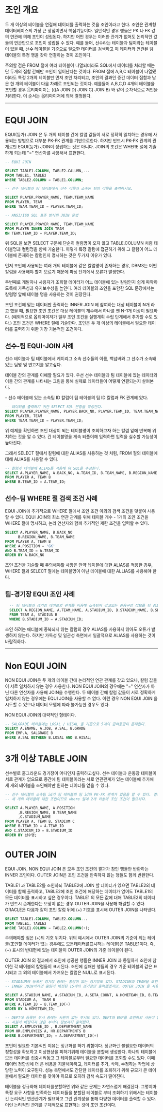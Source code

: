# 조인 개요

두 개 이상의 테이블을 연결해 데이터를 출력하는 것을 조인이라고 한다. 조인은 관계형 데이터베이스의 가장 큰 장점이면서 핵심기능이다.
일반적인 경우 행들은 PK 나 FK 값의 연관에 의해 조인이 성립된다. 하지만 어떤 경우는 이러한 관계가 없어도 논리적인 값들의 연관만으로 조인이 성립될 수 있다.
예를 들어, 선수라는 테이블과 팀이라는 테이블이 있을 때, 선수 테이블을 기준으로 필요한 데이터를 검색하고 이 데이터와 연관된 팀 테이블의 특정 행을 찾아 연결하는 것이 조인이다.

주의할 점은 FROM 절에 여러 테이블이 나열되더라도 SQL에서 데이터를 처리할 때는 단 두개의 집합 간에만 조인이 일어난다는 것이다. FROM 절에 A,B,C 테이블이 나열됐더라도 특정 2개의 테이블만 먼저 조인 처리되고, 조인의 결과인 중간 데이터 집합과 남은 한 개의 테이블이 다음 차례로 조인되는 것이다. 예를들어 A,B,C,D 4개의 테이블을 조인할 경우 옵티마이져는 (((A JOIN D) JOIN C) JOIN B) 와 같이 순차적으로 저인을 처리한다. 이 순서는 옵티마이저에 의해 결정된다.

---

# EQUI JOIN

EQUI(등가) JOIN 은 두 개의 테이블 간에 칼럼 값들이 서로 정확히 일치하는 경우에 사용되는 방법으로 대부분 PK-FK 관계를 기반으로한다.
하지만 반드시 PK-FK 관계의 관계로만 EQUI(등가) JOIN이 성립하는 것은 아니다.
JOIN의 조건은 WHERE 절에 기술하게 되는데 "=" 연산자를 사용해서 표현한다.

```sql
-- EQUI JOIN

SELECT TABLE1.COLUMN, TABLE2.CALUMN,...
FROM TABLE1, TABLE2
WHERE TABLE2.COLUMN = TABLE1.COLUMN;

-- 선수 테이블과 팀 테이블에서 선수 이름과 소속된 팀의 이름을 출력하시오.

SELECT PLAYER.PRAYER_NAME, TEAM.TEAM_NAME
FROM PLAYER, TEAM
WHERE TEAM.TEAM_ID = PLAYER.TEAM_ID;

-- ANSI/ISO SQL 표준 방식의 JOIN 문법

SELECT PLAYER.PRAYER_NAME, TEAM.TEAM_NAME
FROM PLAYER INNER JOIN TEAM
ON TEAM.TEAM_ID = PLAYER.TEAM_ID;

```

위 SQL을 보면 SELECT 구문에 단순히 컬럼명이 오지 않고 TABLE.COLUMN 처럼 테이블명과 컬럼명을 함께 기술한다. 이렇게 특정 칼럼에 접근하기 위해 그 칼럼이 어느 테이블에 존재하는 칼럼인지 명시하는 것은 두가지 이유가 있다.

먼저 조인에 사용되는 여러 개의 테이블에 같은 칼럼명이 존재하는 경우, DBMS는 어떤 칼럼을 사용해야 할지 모르기 때문에 파싱 단계에서 오류가 발생한다.

두번째로 개발자나 사용자가 조회할 데이터가 어느 테이블에 있는 칼럼인지 쉽게 파악하도록해 가독성과 유지보수성을 높인다. 여러 테이블의 조인을 포함한 SQL 문장에서는 칼럼명 앞에 테이블 명을 사용하는 것이 권장된다.

조인 조건에 맞는 데이터만 출력하는 INNER JOIN 에 참여하는 대상 테이블이 N개 라고 했을 때, 필요한 조인 조건은 대상 테이블의 개수에서 하나를 뺀 N-1개 이상이 필요하다. (예외적으로 옵티마이저가 일부 조인 조건을 실행계획 수립 단계에서 추가할 수도 있다.) 조인 조건은 WHERE 절에 기술한다. 조인은 두 개 이상의 테이블에서 필요한 데이터를 출력하기 위한 가장 기본적인 조건이다.

## 선수-팀 EQUI-JOIN 사례

선수 테이블과 팀 테이블에서 케이리그 소속 선수들의 이름, 백넘버와 그 선수가 소속돼 있는 팀명 및 연고지를 알고싶다.

테이블 간의 관계를 이해할 필요가 있다. 우선 선수 테이블과 팀 테이블에 있는 데이터와 이들 간의 관계를 나타내는 그림을 통해 실제로 데이터들이 어떻게 연결되는지 살펴본다.

\- 선수 테이블에 있는 소속팀 ID 칼럼이 팀 테이블의 팀 ID 칼럼과 FK 관계에 있다.

```sql
-- 데이터를 출력하기 위한 SELECT SQL 문장을 작성한다.
SELECT PLAYER.PLAYER_NAME, PLAYER.BACK_NO, PLAYER.TEAM_ID, TEAM.TEAM_NAME, TEAM.REGISON_NAME
FROM PLAYER, TEAM
WHERE TEAM.TEAM_ID = PLAYER.TEAM_ID;
```

위 예제를 확인하면 조인 대상이 되는 테이블명이 조회하고자 하는 칼럼 앞에 반복해 위치하는 것을 알 수 있다. 긴 테이블명을 계속 되풀이해 입력하면 입력을 실수할 가능성이 높아진다.

그래서 SELECT 절에서 칼럼에 대한 ALIAS를 사용하는 것 처럼, FROM 절의 테이블에 대해 ALIAS를 사용할 수 있다.

```sql
-- 칼럼과 테이블에 ALIAS를 적용해 위 SQL을 수정한다.
SELECT A.PLAYER_NAME, A.BACK_NO, A.TEAM_ID, B.TEAM_NAME, B.REGION_NAME
FROM PLAYER A, TEAM B
WHERE B.TEAM_ID = A.TEAM_ID;
```

## 선수-팀 WHERE 절 검색 조건 사례

EQUI JOIN에 추가적으로 WHERE 절에서 조인 조건 이외의 검색 조건을 덧붙여 사용할 수 있다. EQUI JOIN의 최소 연관 관계를 위해 테이블 개수 - 1개의 조인 조건을 WHERE 절에 명시하고, 논리 연산자와 함께 추가적인 제한 조건을 입력할 수 있다.

```sql
SELECT A.PLAYER_NAME, B.BACK_NO
      B.REGION_NAME, B.TEAM_NAME
FROM PLAYER A, TEAM B
WHERE A.POSITION = 'GK'
AND B.TEAM_ID = A.TEAM_ID
ORDER BY A.BACK_NO
```

조인 조건을 기술할 때 주의해야할 사항은 만약 테이블에 대한 ALIAS를 적용한 경우, WHERE 절과 SELECT 절에는 테이블명이 아닌 테이블에 대한 ALLIAS를 사용해야 한다.

## 팀-경기장 EQUI 조인 사례

```sql
  -- 팀 테이블과 경기장 테이블의 관계를 이용해 소속팀이 갖고있는 전용구장 정보를 팀 정보와 함께 출력한다.
  SELECT A.REGION_NAME, A.TEAM_NAME, A.STADIUM_ID, B.STADIUM_NAME, B.SEAT_COUNT
  FROM TEAM A, STADIUA B
  WHERE B.STADIUM_ID = A.STADIUM_ID;
```

조인 하려는 에티블에 중복되지 않는 칼럼의 경우 ALIAS를 사용하지 않아도 오류가 발생하지 않는다. 하지만 가독성 및 일관성 측면에서 일괄적으로 ALIAS를 사용하는 것이 바람직하다.

---

# Non EQUI JOIN

NON EQUI JOIN은 두 개의 테이블 간에 논리적인 연관 관계를 갖고 있으나, 칼럼 값들이 서로 일치하지 않는 경우 사용한다.
NON EQUI JOIN의 경우에는 "=" 연산자가 아닌 다른 연산자를 사용해 JOIN을 수행한다.
두 테이블 간에 칼럼 값들이 서로 정확하게 일치하지 않는 경우에는 EQUI JOIN을 사용할 수 없다. 이런 경우 NON EQUI JOIN 을 시도할 수 있으나 데이터 모델에 따라 불가능한 경우도 있다.

NON EQUI JOIN의 대략적인 형태이다.

```sql
-- SALGRADE 테이블에는 LOSAL / HISAL 을 기준으로 5개의 급여등급이 존재한다.
SELECT A.ENAME, A.JOB, A.SAL, B.GRADE
FROM EMP.A, SALGRADE B
WHERE A.SAL BETWEEN B.LOSAL AND B.HISAL;
```

# 3개 이상 TABLE JOIN

선수별로 홈그라운드 경기장이 어디인지 출력하고싶다. 선수 테이블과 운동장 테이블이 서로 관계가 없으므로 중간에 팀 테이블이라는 서로 연관관계가 있는 테이블에 추가해 세 개의 테이블을 조인해야만 원하는 데이터를 얻을 수 있다.

```sql
-- 선수 테이블의 소속팀 id가 팀 테이블의 팀 id와 PK-FK 관계가 있음을 알 수 있다. 경기장 테이블의 경기장 ID 와 팀 테이블의 전용구장 ID 가 pk-fk 관계인 것을 생각하며 작성한다
-- 세 개의 테이블에 대한 조인이므로 where 절에 2개 이상의 조인 조건이 필요하다.

SELECT A.PLAYER_NAME, A.POSITION
      ,B.REGION_NAME, B.TEAM_NAME
      ,C.STADIUM_NAME
FROM PLAYER A, TEAM B, STADIUM C
WHERE B.TEAM_ID = A.TEAM_ID
AND C.STADIUM_ID = B.STADIUM_ID
ORDER BY 선수명;
```

# OUTER JOIN

EQUI JOIN, NON EQUI JOIN 은 모두 조인 조건의 결과가 참인 행들만 반환하는 INNER 조인이다. OUTER JOIN은 조인 조건을 만족하지 않는 행들도 함께 반환한다.

TABLE1 과 TABLE2를 조인하되 TABLE2에 JOIN 할 데이터가 있으면 TABLE2의 데이터를 함께 출력하고, TABLE2에 조인 조건에 해당하는 데이터가 없어도 TABLE1의 모든 데이터를 표시하고 싶은 경우이다.
TABLE1 의 모든 값에 대해 TABLE2의 데이터가 반드시 존재한다는 보장이 없는 경우 OUTER JOIN을 사용해 해결할 수 있다.
ORACLE은 다음과 같이 조인 칼럼 뒤에 (+) 기호를 표시해 OUTER JOIN을 나타낸다.

```sql
SELECT TABLE1.COLUMN, TABLE2.COLUMN...
FROM TABLE1, TABLE2
WHERE TABLE1.COLUMN = TABLE2.COLUMN(+);
```

주의해야할 점은 (+)의 기호 위치다. 위의 예시에서 OUTER JOIN의 기준이 되는 테이블(조인할 데이터가 없는 경우에도 모든데이터를표시하는 테이블)은 TABLE1이다.
즉, (+) 표시의 반대편에 있는 테이블이 OUTER JOIN의 기준 테이블이 된다.

OUTER JOIN 의 결과에서 조인에 성공한 행들은 INNER JOIN 과 동일하게 조인에 참여한 각 테이블의 칼럼들이 표시된다. 조인에 실패한 행들의 경우 기준 테이블의 값은 표시되고 그 외의 테이블에서 가져오는 칼럼은 NULL로 표시된다.

```sql
-- STADIUM에 등록된 경기장 중에는 홈팀이 없는 경기장도 있다. STADIUM과 TEAM을 조인하되 홈팀이 없는 경기장의 정보도 같이 출력하도록 한다.
-- INNER JOIN이라면 홈팀이 배정된 15개의 경기장만 출력됐겠지만, OUTER JOIN 을 사용했기 때문에 홈팀이 없는 경기장의 정보까지 추가로 출력됐다.

SELECT A.STADIUM_NAME, A.STADIUM_ID, A.SETA_COUNT, A.HOMETEAM_ID, B.TEAM_NAME
FROM STADIUM A,  TEAM B
WHERE A.TEAM_ID = B.TEAM_ID(+)
ORDER BY A.HOMETEAM_ID;

-- DEPT에 등록된 부서 중에는 사원이 없는 부서도 있다. DEPT와 EMP를 조인하되 사원이 없는 부서 정보도 같이 출력하도록한다.
-- 사원이 배정되지 않은 부서의 정보까지 출력됐다.
SELECT A.EMPLOYEE_ID , B.DEPARTMENT_NAME
FROM HR.EMPLOYEES A, HR.DEPARTMENTS B
WHERE B.DEPARTMENT_ID; = A.DEPARTMENT_ID(+)

```

조인이 필요한 기본적인 이유는 정규화를 하기 위함이다. 정규화란 불필요한 데이터의 정합성을 확보하고 이상현상을 피하기위해 테이블을 분할해 생성한다. 하나의 테이블에 모든 데이터를 집중시켜놓고 그 테이블로부터 필요한 데이터를 조회할 수도 있다. 이때 데이터 정합성에 더 큰 비용을 지불해야하고, 데이터를 추가, 삭제, 수정하는 작업에 상당한 노력이 요구된다. 성능 측면에서도 간단한 데이터를 조회하기 위해 규모가 큰 테이블에서 필요한 데이터를 찾아야 하므로 오히려 검색 속도가 떨어진다.

테이블을 정규화해 데이터를분할하면 위와 같은 문제는 자연스럽게 해결된다. 그렇지마 특정 요구 사항을 만족하는 데이터들을 분할된 테이블로 부터 조회하기 위해서는 테이블 간 논리적인 연관관계가 필요하고 그런 관계성을 통해 다양한 데이터를 출력할 수 있다.이런 논리적인 관계를 구체적으로 표현하는 것이 조인 조건이다.
